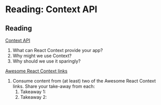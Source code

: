 Reading: Context API
====================

Reading
-------

[Context API](https://reactjs.org/docs/context.html)

1. What can React Context provide your app?
2. Why might we use Context?
3. Why should we use it sparingly?

[Awesome React Context links](https://github.com/diegohaz/awesome-react-context)

1. Consume content from (at least) two of the Awesome React Context links. Share your take-away from each:
    1. Takeaway 1:
    2. Takeaway 2: